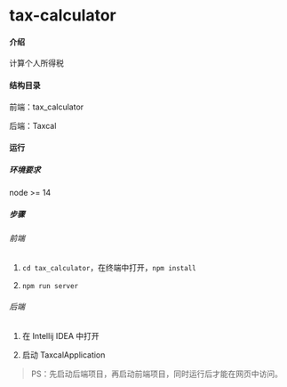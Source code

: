 # tax-calculator

#### 介绍

计算个人所得税

#### 结构目录

前端：tax_calculator

后端：Taxcal

#### 运行

##### 环境要求

node >= 14

##### 步骤

###### 前端

1. `cd tax_calculator`，在终端中打开，`npm install`

2. `npm run server`

###### 后端

1. 在 Intellij IDEA 中打开

2. 启动 TaxcalApplication

> PS：先启动后端项目，再启动前端项目，同时运行后才能在网页中访问。
